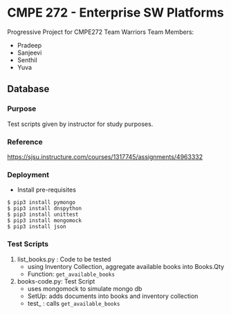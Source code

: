 # CMPE 272 - Enterprise SW Platforms
Progressive Project for CMPE272 
Team Warriors 
Team Members:
* Pradeep 
* Sanjeevi
* Senthil
* Yuva

## Database 
### Purpose 
Test scripts given by instructor for study purposes.


### Reference
https://sjsu.instructure.com/courses/1317745/assignments/4963332 


### Deployment
* Install pre-requisites

```
$ pip3 install pymongo
$ pip3 install dnspython
$ pip3 install unittest
$ pip3 install mongomock
$ pip3 install json

```
### Test Scripts 
1. list_books.py : Code to be tested
    * using Inventory Collection, aggregate available books into Books.Qty
    * Function: `get_available_books`
2. books-code.py: Test Script
    * uses mongomock to simulate mongo db
    * SetUp: adds documents into books and inventory collection
    * test_ : calls `get_available_books`
    


